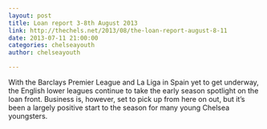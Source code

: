 ```yaml
---
layout: post
title: Loan report 3-8th August 2013
link: http://thechels.net/2013/08/the-loan-report-august-8-11
date: 2013-07-11 21:00:00
categories: chelseayouth
author: chelseayouth

---
```


With the Barclays Premier League and La Liga in Spain yet to get underway, the English lower leagues continue to take the early season spotlight on the loan front. Business is, however, set to pick up from here on out, but it’s been a largely positive start to the season for many young Chelsea youngsters.

